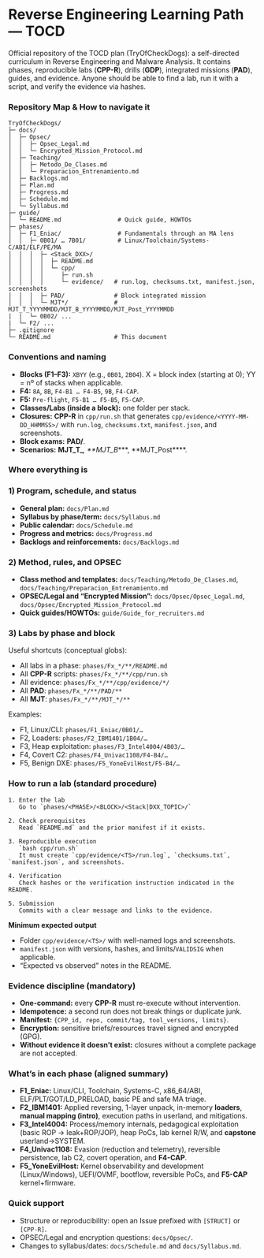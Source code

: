 # Reverse Engineering Learning Path — TOCD

Official repository of the TOCD plan (TryOfCheckDogs): a self-directed curriculum in Reverse Engineering and Malware Analysis. It contains phases, reproducible labs (**CPP-R**), drills (**GDP**), integrated missions (**PAD**), guides, and evidence. Anyone should be able to find a lab, run it with a script, and verify the evidence via hashes.

### Repository Map & How to navigate it

```
TryOfCheckDogs/
├─ docs/
│  ├─ Opsec/
│  │  ├─ Opsec_Legal.md
│  │  └─ Encrypted_Mission_Protocol.md
│  ├─ Teaching/
│  │  ├─ Metodo_De_Clases.md
│  │  └─ Preparacion_Entrenamiento.md
│  ├─ Backlogs.md
│  ├─ Plan.md
│  ├─ Progress.md
│  ├─ Schedule.md
│  └─ Syllabus.md
├─ guide/
│  └─ README.md                # Quick guide, HOWTOs
├─ phases/
│  ├─ F1_Eniac/                # Fundamentals through an MA lens
│  │  ├─ 0B01/ … 7B01/         # Linux/Toolchain/Systems-C/ABI/ELF/PE/MA
│  │  │  ├─ <Stack_DXX>/
│  │  │  │  ├─ README.md
│  │  │  │  └─ cpp/
│  │  │  │     ├─ run.sh
│  │  │  │     └─ evidence/   # run.log, checksums.txt, manifest.json, screenshots
│  │  │  ├─ PAD/              # Block integrated mission
│  │  │  └─ MJT*/             # MJT_T_YYYYMMDD/MJT_B_YYYYMMDD/MJT_Post_YYYYMMDD
|  |  └─ 0B02/ ...
|  └─ F2/ ...
├─ .gitignore
└─ README.md                  # This document
```

### Conventions and naming

* **Blocks (F1–F3):** `XBYY` (e.g., `0B01`, `2B04`). X = block index (starting at 0); YY = nº of stacks when applicable.
* **F4:** `8A`, `8B`, `F4-B1 … F4-B5`, `9B`, `F4-CAP`.
* **F5:** `Pre-flight`, `F5-B1 … F5-B5`, `F5-CAP`.
* **Classes/Labs (inside a block):** one folder per stack.
* **Closures:** **CPP-R** in `cpp/run.sh` that generates `cpp/evidence/<YYYY-MM-DD_HHMMSS>/` with `run.log`, `checksums.txt`, `manifest.json`, and screenshots.
* **Block exams:** **PAD/**.
* **Scenarios:** **MJT\_T\_***, \*\*MJT\_B****, \*\*MJT\_Post***\*.

### Where everything is

### 1) Program, schedule, and status

* **General plan:** `docs/Plan.md`
* **Syllabus by phase/term:** `docs/Syllabus.md`
* **Public calendar:** `docs/Schedule.md`
* **Progress and metrics:** `docs/Progress.md`
* **Backlogs and reinforcements:** `docs/Backlogs.md`

### 2) Method, rules, and OPSEC

* **Class method and templates:** `docs/Teaching/Metodo_De_Clases.md`, `docs/Teaching/Preparacion_Entrenamiento.md`
* **OPSEC/Legal and “Encrypted Mission”:** `docs/Opsec/Opsec_Legal.md`, `docs/Opsec/Encrypted_Mission_Protocol.md`
* **Quick guides/HOWTOs:** `guide/Guide_for_recruiters.md`

### 3) Labs by phase and block

Useful shortcuts (conceptual globs):

* All labs in a phase: `phases/Fx_*/**/README.md`
* All **CPP-R** scripts: `phases/Fx_*/**/cpp/run.sh`
* All evidence: `phases/Fx_*/**/cpp/evidence/*/`
* All **PAD**: `phases/Fx_*/**/PAD/**`
* All **MJT**: `phases/Fx_*/**/MJT_*/**`

Examples:

* F1, Linux/CLI: `phases/F1_Eniac/0B01/…`
* F2, Loaders: `phases/F2_IBM1401/1B04/…`
* F3, Heap exploitation: `phases/F3_Intel4004/4B03/…`
* F4, Covert C2: `phases/F4_Univac1108/F4-B4/…`
* F5, Benign DXE: `phases/F5_YoneEvilHost/F5-B4/…`

### How to run a lab (standard procedure)

```
1. Enter the lab
   Go to `phases/<PHASE>/<BLOCK>/<Stack|DXX_TOPIC>/`
  
2. Check prerequisites
   Read `README.md` and the prior manifest if it exists.

3. Reproducible execution 
   `bash cpp/run.sh`  
   It must create `cpp/evidence/<TS>/run.log`, `checksums.txt`, `manifest.json`, and screenshots.
  
4. Verification 
   Check hashes or the verification instruction indicated in the README.
 
5. Submission 
   Commits with a clear message and links to the evidence.  
```

**Minimum expected output**

* Folder `cpp/evidence/<TS>/` with well-named logs and screenshots.
* `manifest.json` with versions, hashes, and limits/`VALIDSIG` when applicable.
* “Expected vs observed” notes in the README.

### Evidence discipline (mandatory)

* **One-command:** every **CPP-R** must re-execute without intervention.
* **Idempotence:** a second run does not break things or duplicate junk.
* **Manifest:** `{CPP_id, repo, commit/tag, tool_versions, limits}`.
* **Encryption:** sensitive briefs/resources travel signed and encrypted (GPG).
* **Without evidence it doesn’t exist:** closures without a complete package are not accepted.

### What’s in each phase (aligned summary)

* **F1\_Eniac:** Linux/CLI, Toolchain, Systems-C, x86\_64/ABI, ELF/PLT/GOT/LD\_PRELOAD, basic PE and safe MA triage.
* **F2\_IBM1401:** Applied reversing, 1-layer unpack, in-memory **loaders**, **manual mapping (intro)**, execution paths in userland, and mitigations.
* **F3\_Intel4004:** Process/memory internals, pedagogical exploitation (basic ROP → leak+ROP/JOP), heap PoCs, lab kernel R/W, and **capstone** userland→SYSTEM.
* **F4\_Univac1108:** Evasion (reduction and telemetry), reversible persistence, lab C2, covert operation, and **F4-CAP**.
* **F5\_YoneEvilHost:** Kernel observability and development (Linux/Windows), UEFI/OVMF, bootflow, reversible PoCs, and **F5-CAP** kernel+firmware.

### Quick support

* Structure or reproducibility: open an Issue prefixed with `[STRUCT]` or `[CPP-R]`.
* OPSEC/Legal and encryption questions: `docs/Opsec/`.
* Changes to syllabus/dates: `docs/Schedule.md` and `docs/Syllabus.md`.
